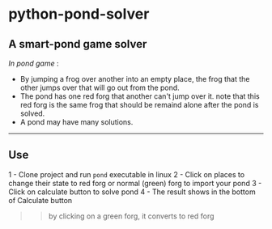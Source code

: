 # python-pond-solver

## A smart-pond game solver   

*In pond game* :
- By jumping a frog over another into an empty place, the frog that the other jumps over that will go out from the pond.
- The pond has one red forg that another can't jump over it. note that this red forg is the same frog that should be remaind alone after the pond is solved.
- A pond may have many solutions.
---
## Use
1 - Clone project and run `pond` executable in linux
2 - Click on places to change their state to red forg or normal (green) forg to import your pond
3 - Click on calculate button to solve pond
4 - The result shows in the bottom of Calculate button
>> by clicking on a green forg, it converts to red forg
